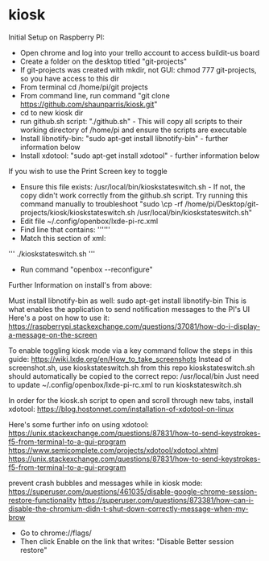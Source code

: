 # kiosk
Initial Setup on Raspberry PI:
- Open chrome and log into your trello account to access buildit-us board
- Create a folder on the desktop titled "git-projects"
- If git-projects was created with mkdir, not GUI: chmod 777 git-projects, so you have access to this dir
- From terminal cd /home/pi/git projects
- From command line, run command "git clone https://github.com/shaunparris/kiosk.git"
- cd to new kiosk dir
- run github.sh script: "./github.sh" - This will copy all scripts to their working directory of /home/pi and ensure the scripts are executable
- Install libnotify-bin: "sudo apt-get install libnotify-bin" - further information below
- Install xdotool: "sudo apt-get install xdotool" - further information below

If you wish to use the Print Screen key to toggle
- Ensure this file exists: /usr/local/bin/kioskstateswitch.sh - If not, the copy didn't work correctly from the github.sh script. Try running this command manually to troubleshoot "sudo \cp -rf /home/pi/Desktop/git-projects/kiosk/kioskstateswitch.sh /usr/local/bin/kioskstateswitch.sh"
- Edit file ~/.config/openbox/lxde-pi-rc.xml
- Find line that contains:
'''<keybind key="Print">'''
- Match this section of xml:

'''<keybind key="Print">
      <action name="Execute">
        <command>./kioskstateswitch.sh</command>
      </action>
    </keybind>'''

- Run command "openbox --reconfigure"


Further Information on install's from above:

Must install libnotify-bin as well:
sudo apt-get install libnotify-bin
This is what enables the application to send notification messages to the PI's UI
Here's a post on how to use it: https://raspberrypi.stackexchange.com/questions/37081/how-do-i-display-a-message-on-the-screen

To enable toggling kiosk mode via a key command follow the steps in this guide:
https://wiki.lxde.org/en/How_to_take_screenshots
Instead of screenshot.sh, use kioskstateswitch.sh from this repo
kioskstateswitch.sh should automatically be copied to the correct repo: /usr/local/bin
Just need to update ~/.config/openbox/lxde-pi-rc.xml to run kioskstateswitch.sh


In order for the kiosk.sh script to open and scroll through new tabs, install xdotool:
https://blog.hostonnet.com/installation-of-xdotool-on-linux

Here's some further info on using xdotool:
https://unix.stackexchange.com/questions/87831/how-to-send-keystrokes-f5-from-terminal-to-a-gui-program
https://www.semicomplete.com/projects/xdotool/xdotool.xhtml
https://unix.stackexchange.com/questions/87831/how-to-send-keystrokes-f5-from-terminal-to-a-gui-program

prevent crash bubbles and messages while in kiosk mode:
https://superuser.com/questions/461035/disable-google-chrome-session-restore-functionality
https://superuser.com/questions/873381/how-can-i-disable-the-chromium-didn-t-shut-down-correctly-message-when-my-brow
- Go to chrome://flags/
- Then click Enable on the link that writes: "Disable Better session restore"

